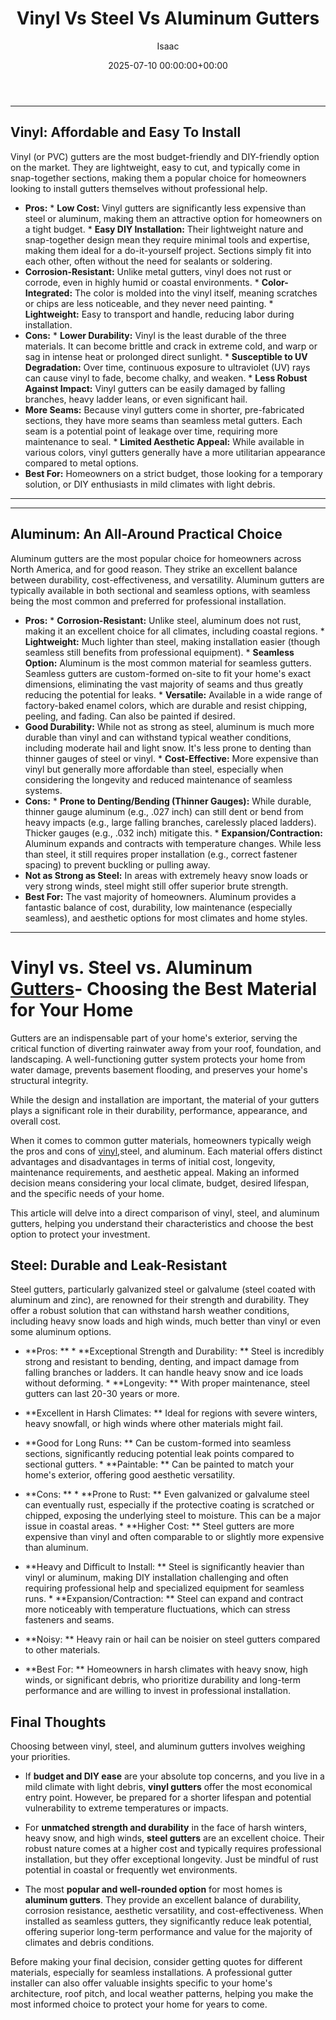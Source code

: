 ﻿---
title: Vinyl Vs Steel Vs Aluminum Gutters
description: Vinyl vs. Steel vs. Aluminum Gutters - Choosing the Best Material for Your Home Gutters are an indispensable part of your home's exterior, serving the...
slug: /vinyl-vs-steel-vs-aluminum-gutters/
date: 2025-07-10 00:00:00+00:00
lastmod: 2025-07-10 00:00:00+03:00
author: Isaac
categories:
- Gutters
- Home Improvement
tags:
- gutters
- vinyl
- steel
layout: post
---
---
## Vinyl: Affordable and Easy To Install
Vinyl (or PVC) gutters are the most budget-friendly and DIY-friendly option on the market. They are lightweight, easy to cut, and typically come in snap-together sections, making them a popular choice for homeowners looking to install gutters themselves without professional help.
* **Pros:** * **Low Cost:** Vinyl gutters are significantly less expensive than steel or aluminum, making them an attractive option for homeowners on a tight budget. * **Easy DIY Installation:** Their lightweight nature and snap-together design mean they require minimal tools and expertise, making them ideal for a do-it-yourself project. Sections simply fit into each other, often without the need for sealants or soldering.
* **Corrosion-Resistant:** Unlike metal gutters, vinyl does not rust or corrode, even in highly humid or coastal environments. * **Color-Integrated:** The color is molded into the vinyl itself, meaning scratches or chips are less noticeable, and they never need painting. * **Lightweight:** Easy to transport and handle, reducing labor during installation.
* **Cons:** * **Lower Durability:** Vinyl is the least durable of the three materials. It can become brittle and crack in extreme cold, and warp or sag in intense heat or prolonged direct sunlight. * **Susceptible to UV Degradation:** Over time, continuous exposure to ultraviolet (UV) rays can cause vinyl to fade, become chalky, and weaken. * **Less Robust Against Impact:** Vinyl gutters can be easily damaged by falling branches, heavy ladder leans, or even significant hail.
* **More Seams:** Because vinyl gutters come in shorter, pre-fabricated sections, they have more seams than seamless metal gutters. Each seam is a potential point of leakage over time, requiring more maintenance to seal. * **Limited Aesthetic Appeal:** While available in various colors, vinyl gutters generally have a more utilitarian appearance compared to metal options.
* **Best For:** Homeowners on a strict budget, those looking for a temporary solution, or DIY enthusiasts in mild climates with light debris.
---
---
## Aluminum: An All-Around Practical Choice
Aluminum gutters are the most popular choice for homeowners across North America, and for good reason. They strike an excellent balance between durability, cost-effectiveness, and versatility. Aluminum gutters are typically available in both sectional and seamless options, with seamless being the most common and preferred for professional installation.
* **Pros:** * **Corrosion-Resistant:** Unlike steel, aluminum does not rust, making it an excellent choice for all climates, including coastal regions. * **Lightweight:** Much lighter than steel, making installation easier (though seamless still benefits from professional equipment). * **Seamless Option:** Aluminum is the most common material for seamless gutters.
Seamless gutters are custom-formed on-site to fit your home's exact dimensions, eliminating the vast majority of seams and thus greatly reducing the potential for leaks. * **Versatile:** Available in a wide range of factory-baked enamel colors, which are durable and resist chipping, peeling, and fading. Can also be painted if desired.
* **Good Durability:** While not as strong as steel, aluminum is much more durable than vinyl and can withstand typical weather conditions, including moderate hail and light snow. It's less prone to denting than thinner gauges of steel or vinyl. * **Cost-Effective:** More expensive than vinyl but generally more affordable than steel, especially when considering the longevity and reduced maintenance of seamless systems.
* **Cons:** * **Prone to Denting/Bending (Thinner Gauges):** While durable, thinner gauge aluminum (e.g., .027 inch) can still dent or bend from heavy impacts (e.g., large falling branches, carelessly placed ladders). Thicker gauges (e.g., .032 inch) mitigate this. * **Expansion/Contraction:** Aluminum expands and contracts with temperature changes. While less than steel, it still requires proper installation (e.g., correct fastener spacing) to prevent buckling or pulling away.
* **Not as Strong as Steel:** In areas with extremely heavy snow loads or very strong winds, steel might still offer superior brute strength.
* **Best For:** The vast majority of homeowners. Aluminum provides a fantastic balance of cost, durability, low maintenance (especially seamless), and aesthetic options for most climates and home styles.
---

# Vinyl vs. Steel vs. Aluminum [Gutters](https://pestpolicy.com/best-steel-gutter-guards/)- Choosing the Best Material for Your Home

Gutters are an indispensable part of your home's exterior, serving the critical function of diverting rainwater away from your roof, foundation, and landscaping. A well-functioning gutter system protects your home from water damage, prevents basement flooding, and preserves your home's structural integrity.

While the design and installation are important, the material of your gutters plays a significant role in their durability, performance, appearance, and overall cost.

When it comes to common gutter materials, homeowners typically weigh the pros and cons of [vinyl](https://pestpolicy.com/best-vinyl-gutter-guards/),steel, and aluminum. Each material offers distinct advantages and disadvantages in terms of initial cost, longevity, maintenance requirements, and aesthetic appeal. Making an informed decision means considering your local climate, budget, desired lifespan, and the specific needs of your home.

This article will delve into a direct comparison of vinyl, steel, and aluminum gutters, helping you understand their characteristics and choose the best option to protect your investment.

##  Steel: Durable and Leak-Resistant

Steel gutters, particularly galvanized steel or galvalume (steel coated with aluminum and zinc), are renowned for their strength and durability. They offer a robust solution that can withstand harsh weather conditions, including heavy snow loads and high winds, much better than vinyl or even some aluminum options.

* **Pros: ** * **Exceptional Strength and Durability: ** Steel is incredibly strong and resistant to bending, denting, and impact damage from falling branches or ladders. It can handle heavy snow and ice loads without deforming. * **Longevity: ** With proper maintenance, steel gutters can last 20-30 years or more.

* **Excellent in Harsh Climates: ** Ideal for regions with severe winters, heavy snowfall, or high winds where other materials might fail.

* **Good for Long Runs: ** Can be custom-formed into seamless sections, significantly reducing potential leak points compared to sectional gutters. * **Paintable: ** Can be painted to match your home's exterior, offering good aesthetic versatility.

* **Cons: ** * **Prone to Rust: ** Even galvanized or galvalume steel can eventually rust, especially if the protective coating is scratched or chipped, exposing the underlying steel to moisture. This can be a major issue in coastal areas. * **Higher Cost: ** Steel gutters are more expensive than vinyl and often comparable to or slightly more expensive than aluminum.

* **Heavy and Difficult to Install: ** Steel is significantly heavier than vinyl or aluminum, making DIY installation challenging and often requiring professional help and specialized equipment for seamless runs. * **Expansion/Contraction: ** Steel can expand and contract more noticeably with temperature fluctuations, which can stress fasteners and seams.

* **Noisy: ** Heavy rain or hail can be noisier on steel gutters compared to other materials.

* **Best For: ** Homeowners in harsh climates with heavy snow, high winds, or significant debris, who prioritize durability and long-term performance and are willing to invest in professional installation.

##  Final Thoughts

Choosing between vinyl, steel, and aluminum gutters involves weighing your priorities.

* If **budget and DIY ease** are your absolute top concerns, and you live in a mild climate with light debris, **vinyl gutters** offer the most economical entry point. However, be prepared for a shorter lifespan and potential vulnerability to extreme temperatures or impacts.

* For **unmatched strength and durability** in the face of harsh winters, heavy snow, and high winds, **steel gutters** are an excellent choice. Their robust nature comes at a higher cost and typically requires professional installation, but they offer exceptional longevity. Just be mindful of rust potential in coastal or frequently wet environments.

* The most **popular and well-rounded option** for most homes is **aluminum gutters**. They provide an excellent balance of durability, corrosion resistance, aesthetic versatility, and cost-effectiveness. When installed as seamless gutters, they significantly reduce leak potential, offering superior long-term performance and value for the majority of climates and debris conditions.

Before making your final decision, consider getting quotes for different materials, especially for seamless installations. A professional gutter installer can also offer valuable insights specific to your home's architecture, roof pitch, and local weather patterns, helping you make the most informed choice to protect your home for years to come.


